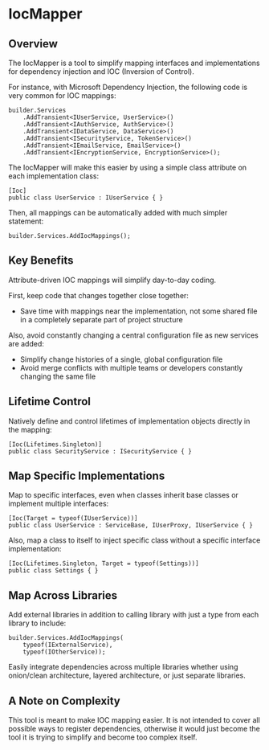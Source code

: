 # IocMapper

## Overview

The IocMapper is a tool to simplify mapping interfaces and implementations for dependency injection and IOC (Inversion of Control).

For instance, with Microsoft Dependency Injection, the following code is very common for IOC mappings:

    builder.Services
        .AddTransient<IUserService, UserService>()
        .AddTransient<IAuthService, AuthService>()
        .AddTransient<IDataService, DataService>()
        .AddTransient<ISecurityService, TokenService>()
        .AddTransient<IEmailService, EmailService>()
        .AddTransient<IEncryptionService, EncryptionService>();

The IocMapper will make this easier by using a simple class attribute on each implementation class:

    [Ioc]
    public class UserService : IUserService { }

Then, all mappings can be automatically added with much simpler statement:

    builder.Services.AddIocMappings();

## Key Benefits

Attribute-driven IOC mappings will simplify day-to-day coding.

First, keep code that changes together close together:
* Save time with mappings near the implementation, not some shared file in a completely separate part of project structure

Also, avoid constantly changing a central configuration file as new services are added:
* Simplify change histories of a single, global configuration file
* Avoid merge conflicts with multiple teams or developers constantly changing the same file

## Lifetime Control

Natively define and control lifetimes of implementation objects directly in the mapping:

    [Ioc(Lifetimes.Singleton)]
    public class SecurityService : ISecurityService { }

## Map Specific Implementations

Map to specific interfaces, even when classes inherit base classes or implement multiple interfaces:

    [Ioc(Target = typeof(IUserService))]
    public class UserService : ServiceBase, IUserProxy, IUserService { }

Also, map a class to itself to inject specific class without a specific interface implementation:

    [Ioc(Lifetimes.Singleton, Target = typeof(Settings))]
    public class Settings { }

## Map Across Libraries

Add external libraries in addition to calling library with just a type from each library to include:

    builder.Services.AddIocMappings(
        typeof(IExternalService),
        typeof(IOtherService));
 
Easily integrate dependencies across multiple libraries whether using onion/clean architecture,
layered architecture, or just separate libraries.

## A Note on Complexity

This tool is meant to make IOC mapping easier. It is not intended to cover all possible ways to
register dependencies, otherwise it would just become the tool it is trying to simplify and become
too complex itself.
